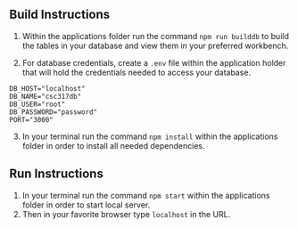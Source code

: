 ## Build Instructions
1. Within the applications folder run the command ```npm run builddb``` to build the tables in your database and view them in your preferred workbench.

2. For database credentials, create a ```.env``` file within the application holder that will hold the credentials needed to access your database.
```
DB_HOST="localhost"
DB_NAME="csc317db"
DB_USER="root"
DB_PASSWORD="password"
PORT="3000" 
```
3. In your terminal run the command ```npm install``` within the applications folder in order to install all needed dependencies. 

## Run Instructions
1. In your terminal run the command ```npm start``` within the applications folder in order to start local server.
2. Then in your favorite browser type ```localhost``` in the URL.
